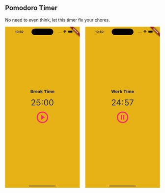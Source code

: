 ## Pomodoro Timer

No need to even think, let this timer fix your chores. 

<img align="center" src="./pomodoro.png" width="700px" />
